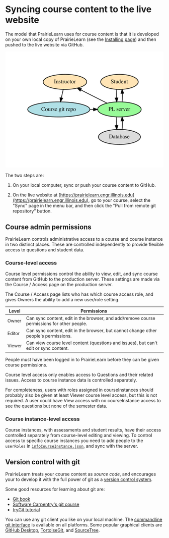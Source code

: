 # Syncing course content to the live website

The model that PrairieLearn uses for course content is that it is developed on your own local copy of PrairieLearn (see the [Installing page](installing.md)) and then pushed to the live website via GitHub.

![High level system structure](high-level.png)

The two steps are:

1. On your local computer, sync or push your course content to GitHub.

2. On the live website at [https://prairielearn.engr.illinois.edu](https://prairielearn.engr.illinois.edu), go to your course, select the "Sync" page in the menu bar, and then click the "Pull from remote git repository” button.

## Course admin permissions

PrairieLearn controls administrative access to a course and course instance in two distinct places. These are controlled independently to provide flexible access to questions and student data.

### Course-level access

Course level permissions control the ability to view, edit, and sync course content from GitHub to the production server. These settings are made via the Course / Access page on the production server.

The Course / Access page lists who has which course access role, and gives Owners the ability to add a new user/role setting.

| Level  | Permissions                                                                                |
| ------ | ------------------------------------------------------------------------------------------ |
| Owner  | Can sync content, edit in the browser, and add/remove course permissions for other people. |
| Editor | Can sync content, edit in the browser, but cannot change other people's permissions.       |
| Viewer | Can view course level content (questions and issues), but can't edit or sync content.      |

People must have been logged in to PrairieLearn before they can be given course permissions.

Course level access only enables access to Questions and their related issues. Access to course instance data is
controlled separately.

For completeness, users with roles assigned in courseInstances should probably also be given at least Viewer course level access, but this is not required. A user could have View access with no courseInstance access to see the questions but none of the semester data.

### Course instance-level access

Course instances, with assessments and student results, have their access controlled separately from course-level editing and viewing. To control access to specific course instances you need to add people to the `userRoles` in [`infoCourseInstance.json`](courseInstance.md), and sync with the server.

## Version control with git

PrairieLearn treats your course content as _source code_, and encourages your to develop it with the full power of git as a [version control system](https://en.wikipedia.org/wiki/Version_control).

Some good resources for learning about git are:

- [Git book](https://git-scm.com/book/en/v2)
- [Software Carpentry's git course](https://swcarpentry.github.io/git-novice/)
- [tryGit tutorial](https://try.github.io/)

You can use any git client you like on your local machine. The [commandline git interface](https://git-scm.com/downloads) is available on all platforms. Some popular graphical clients are [GitHub Desktop](https://desktop.github.com), [TortoiseGit](https://tortoisegit.org), and [SourceTree](https://www.sourcetreeapp.com).
